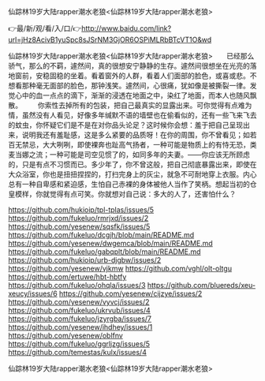 仙踪林19岁大陆rapper潮水老狼<仙踪林19岁大陆rapper潮水老狼>

👉最/新/观/看/入/口/👉http://www.baidu.com/link?url=jHz8AcivB1yuSpc8sJSrNM3GjOR6OSPiMLRbBTcVT1O&wd

仙踪林19岁大陆rapper潮水老狼<仙踪林19岁大陆rapper潮水老狼>　　已经那么骄气，那么的不羁，遽然间，真的很想安宁静静的生存。遽然间很想坐在光亮的落地窗前，安稳固稳的坐着。看着窗外的人群，看着人们面部的脸色，或喜或悲。不想看那种毫无面部的脸色，那钟浅笑。遽然间，心很痛，犹如像是被撕裂一律。发觉心中的血一点点的滴下，渐渐的浸透在地面之中，染红了地面，而本人也随风飘散。
　　你索性去掉所有的包装，把自己最真实的显露出来。可你觉得有点难为情，虽然没有人看见，好像多年缄默不语的墙壁也在偷看似的，还有一些飞来飞去的蚊虫，你怀疑它们是不是在对你品头论足？这时候你会想：羞于把自己呈现出来，说明我还有羞耻感，这是多么紧要的品质呀！在你的周围，你不曾看见；如若百无禁忌，大大咧咧，即使裸奔也趾高气扬者，一种可能是物质上的有恃无恐，类麦当娜之流；一种可能是司空见惯了的，如同多年的夫妻。——你应该无所顾虑的，只是有点不习惯而已。多少年了，你不曾这般，把自己彻底暴露出来，即使在大众浴室，你也是扭扭捏捏的，打扫完身上的灰尘，就急不可耐地穿上衣服。内心总有一种自卑感和紧迫感，生怕自己赤裸的身体被他人当作了笑柄。想起当初的仓皇模样，你就觉得有点可笑。你就想对自己说：多大的人了，还害怕什么？


https://github.com/hukioip/tpl-tplas/issues/5
https://github.com/fukeluo/rmrjxd/issues/2
https://github.com/yesenew/sqsfk/issues/5
https://github.com/fukeluo/dcgjh/blob/main/README.md
https://github.com/yesenew/dwgemca/blob/main/README.md
https://github.com/fukeluo/gabqplt/blob/main/README.md
https://github.com/hukioip/urb-djgbw/issues/2
https://github.com/yesenew/vjkmw
https://github.com/vghl/olt-oltgu
https://github.com/ertuwe/hbt-hbtfy
https://github.com/fukeluo/ohqla/issues/3
https://github.com/bluereds/xeu-xeucy/issues/6
https://github.com/yesenew/cijzye/issues/2
https://github.com/yesenew/vyvcj/issues/2
https://github.com/fukeluo/ukrvub/issues/4
https://github.com/fukeluo/jzyrgba/issues/7
https://github.com/yesenew/ihdhey/issues/1
https://github.com/yesenew/oblfnv
https://github.com/fukeluo/ggrljzg/issues/5
https://github.com/temestas/kulx/issues/4

仙踪林19岁大陆rapper潮水老狼&lt;仙踪林19岁大陆rapper潮水老狼>
